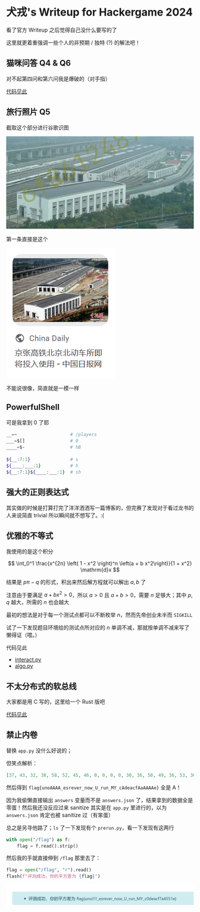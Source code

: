# 犬戎's Writeup for Hackergame 2024

看了官方 Writeup 之后觉得自己没什么要写的了

这里就更着重强调一些个人的非预期 / 独特 (?) 的解法吧！

## 猫咪问答 Q4 & Q6

对不起第四问和第六问我是爆破的（对手指）

[代码见此](catquiz/crack.py)

## 旅行照片 Q5

截取这个部分进行谷歌识图

![building.png](travel/building.png)

第一条直接是这个

![search_result.png](travel/search_result.png)

不能说很像，简直就是一模一样

## PowerfulShell

可是我拿到 0 了耶

```sh
__=~                    # /players
___=$[]                 # 0
____=$-                 # hB

${__:7:1}               # s
${____:___:1}           # h
${__:7:1}${____:___:1}  # sh
```

## 强大的正则表达式

其实做的时候是打算打完了洋洋洒洒写一篇博客的，但完赛了发现对于看过龙书的人来说简直 trivial 所以瞬间就不想写了。:(

## 优雅的不等式 

我使用的是这个积分

$$
\int_0^1 \frac{x^{2n} \left( 1 - x^2 \right)^n \left(a + b x^2\right)}{1 + x^2} \mathrm{d}x
$$

结果是 $p\pi - q$ 的形式，积出来然后解方程就可以解出 $a, b$ 了

注意由于要满足 $a + bx^2 > 0$，所以 $a > 0$ 且 $a + b > 0$，需要 $n$ 足够大；其中 $p, q$ 越大，所需的 $n$ 也会越大

最初的想法是对于每一个测试点都可以不断枚举 $n$，然而先帝创业未半而 `SIGKILL`

试了一下发现题目环境给的测试点所对应的 $n$ 单调不减，那就按单调不减来写了懒得证（喂。）

代码见此
- [interact.py](attention/interact.py)
- [algo.py](attention/algo.py)

## 不太分布式的软总线

大家都是用 C 写的，这里给一个 Rust 版吧

[代码见此](dbus/main.rs)

## 禁止内卷

替换 `app.py` 没什么好说的；

但笑点解析：

```json
[37, 43, 32, 38, 58, 52, 45, 46, 0, 0, 0, 0, 30, 36, 50, 49, 36, 53, 36, 49, 30, 45, 46, 54, 30, 20, 30, 49, 52, 45, 30, 12, 24, 30, 34, 0, 35, 36, 32, 34, 37, 0, 32, 0, 0, 0, 0, 36, 60]
```
然后得到 `flag{unoAAAA_esrever_now_U_run_MY_cAdeacfAaAAAAe}` 全是 A！

因为我偷懒直接输出 `answers` 变量而不是 `answers.json` 了，结果拿到的数据全是零蛋！然后我还没反应过来 sanitize 其实是在 `app.py` 里进行的，以为 `answers.json` 肯定也被 sanitize 过（有笨蛋）

总之是另寻他路了；`ls` 了一下发现有个 `prerun.py`，看一下发现有这两行

```python
with open("/flag") as f: 
    flag = f.read().strip()
```

然后我的手就直接伸到 `/flag` 那里去了：

```python
flag = open("/flag", "r").read()
flash(f"评测成功，你的平方差为 {flag}")
```

![flag.png](involution/flag.png)